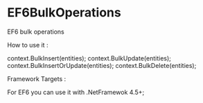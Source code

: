 # EF6BulkOperations
EF6 bulk operations

How to use it : 

context.BulkInsert(entities);
context.BulkUpdate(entities);
context.BulkInsertOrUpdate(entities);
context.BulkDelete(entities);

Framework Targets : 

For EF6 you can use it with .NetFramewok 4.5+;
